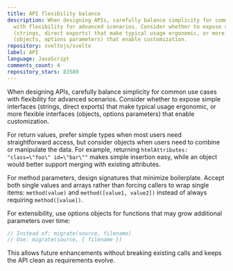 ```yaml
---
title: API flexibility balance
description: When designing APIs, carefully balance simplicity for common use cases
  with flexibility for advanced scenarios. Consider whether to expose simple interfaces
  (strings, direct exports) that make typical usage ergonomic, or more flexible interfaces
  (objects, options parameters) that enable customization.
repository: sveltejs/svelte
label: API
language: JavaScript
comments_count: 4
repository_stars: 83580
---
```


When designing APIs, carefully balance simplicity for common use cases with flexibility for advanced scenarios. Consider whether to expose simple interfaces (strings, direct exports) that make typical usage ergonomic, or more flexible interfaces (objects, options parameters) that enable customization.

For return values, prefer simple types when most users need straightforward access, but consider objects when users need to combine or manipulate the data. For example, returning `htmlAttributes: "class=\"foo\" id=\"bar\""` makes simple insertion easy, while an object would better support merging with existing attributes.

For method parameters, design signatures that minimize boilerplate. Accept both single values and arrays rather than forcing callers to wrap single items: `method(value)` and `method([value1, value2])` instead of always requiring `method([value])`.

For extensibility, use options objects for functions that may grow additional parameters over time:

```javascript
// Instead of: migrate(source, filename)
// Use: migrate(source, { filename })
```

This allows future enhancements without breaking existing calls and keeps the API clean as requirements evolve.